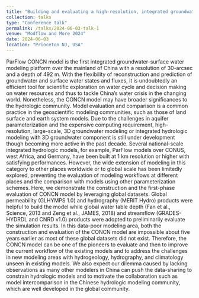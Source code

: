 ```yaml
---
title: "Building and evaluating a high-resolution, integrated groundwater-surface water ParFlow modeling platform of continental China (CONCN): leveraging global datasets in a data-poor region"
collection: talks
type: "Conference talk"
permalink: /talks/2024-06-03-talk-1
venue: "Modflow and More 2024"
date: 2024-06-03
location: "Princeton NJ, USA"
---
```


ParFlow CONCN model is the first integrated groundwater-surface water modeling platform over the mainland of China with a resolution of 30-arcsec and a depth of 492 m. With the flexibility of reconstruction and prediction of groundwater and surface water states and fluxes, it is undoubtedly an efficient tool for scientific exploration on water cycle and decision making on water resources and thus to tackle China’s water crisis in the changing world. Nonetheless, the CONCN model may have broader significances to the hydrologic community. Model evaluation and comparison is a common practice in the geoscientific modeling communities, such as those of land surface and earth system models. Due to the challenges in aquifer parameterization and the expensive computing requirement, high-resolution, large-scale, 3D groundwater modeling or integrated hydrologic modeling with 3D groundwater component is still under development though becoming more active in the past decade. Several national-scale integrated hydrologic models, for example, ParFlow models over CONUS, west Africa, and Germany, have been built at 1 km resolution or higher with satisfying performances. However, the wide extension of modeling in this category to other places worldwide or to global scale has been limitedly explored, preventing the evaluation of modeling workflows at different places and the comparison with models using other parameterization schemes. Here, we demonstrate the construction and the first-phase evaluation of CONCN model by leveraging global datasets. Global permeability (GLHYMPS 1.0) and hydrography (MERIT Hydro) products were helpful to build the model while global water table depth (Fan et al., Science, 2013 and Zeng et al., JAMES, 2018) and streamflow (GRADES-HYDRDL and CNRD v1.0) products were adopted to preliminarily evaluate the simulation results. In this data-poor modeling area, both the construction and evaluation of the CONCN model are impossible about five years earlier as most of these global datasets did not exist. Therefore, the CONCN model can be one of the pioneers to evaluate and then to improve the current workflow of the existing models and to address the challenges in new modeling areas with hydrogeology, hydrography, and climatology unseen in existing models. We also expect our dilemma caused by lacking observations as many other modelers in China can push the data-sharing to constrain hydrologic models and to motivate the collaboration such as model intercomparison in the Chinese hydrologic modeling community, which are well developed in the global community.
